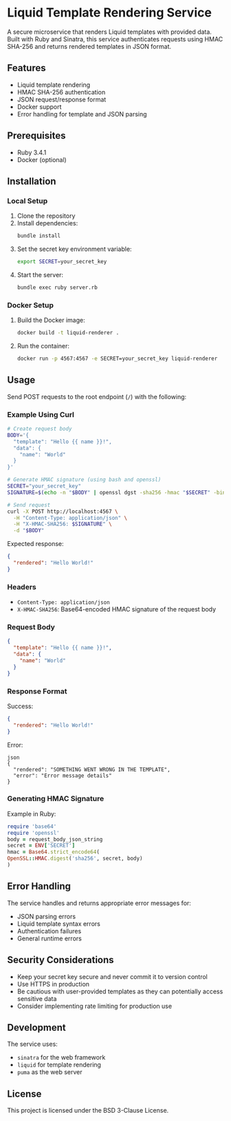 # Liquid Template Rendering Service

A secure microservice that renders Liquid templates with provided data. Built with Ruby and Sinatra, this service authenticates requests using HMAC SHA-256 and returns rendered templates in JSON format.

## Features

- Liquid template rendering
- HMAC SHA-256 authentication
- JSON request/response format
- Docker support
- Error handling for template and JSON parsing

## Prerequisites

- Ruby 3.4.1
- Docker (optional)

## Installation

### Local Setup

1. Clone the repository
2. Install dependencies:
   ```bash
   bundle install
   ```
3. Set the secret key environment variable:
   ```bash
   export SECRET=your_secret_key
   ```
4. Start the server:
   ```bash
   bundle exec ruby server.rb
   ```

### Docker Setup

1. Build the Docker image:
   ```bash
   docker build -t liquid-renderer .
   ```
2. Run the container:
   ```bash
   docker run -p 4567:4567 -e SECRET=your_secret_key liquid-renderer
   ```

## Usage

Send POST requests to the root endpoint (`/`) with the following:

### Example Using Curl

```bash
# Create request body
BODY='{
  "template": "Hello {{ name }}!",
  "data": {
    "name": "World"
  }
}'

# Generate HMAC signature (using bash and openssl)
SECRET="your_secret_key"
SIGNATURE=$(echo -n "$BODY" | openssl dgst -sha256 -hmac "$SECRET" -binary | base64)

# Send request
curl -X POST http://localhost:4567 \
  -H "Content-Type: application/json" \
  -H "X-HMAC-SHA256: $SIGNATURE" \
  -d "$BODY"
```

Expected response:
```json
{
  "rendered": "Hello World!"
}
```

### Headers

- `Content-Type: application/json`
- `X-HMAC-SHA256`: Base64-encoded HMAC signature of the request body

### Request Body

```json
{
  "template": "Hello {{ name }}!",
  "data": {
    "name": "World"
  }
}
```

### Response Format

Success:
```json
{
  "rendered": "Hello World!"
}
```

Error:

```
json
{
  "rendered": "SOMETHING WENT WRONG IN THE TEMPLATE",
  "error": "Error message details"
}
```
### Generating HMAC Signature

Example in Ruby:

```ruby
require 'base64'
require 'openssl'
body = request_body_json_string
secret = ENV['SECRET']
hmac = Base64.strict_encode64(
OpenSSL::HMAC.digest('sha256', secret, body)
)
```

## Error Handling

The service handles and returns appropriate error messages for:
- JSON parsing errors
- Liquid template syntax errors
- Authentication failures
- General runtime errors

## Security Considerations

- Keep your secret key secure and never commit it to version control
- Use HTTPS in production
- Be cautious with user-provided templates as they can potentially access sensitive data
- Consider implementing rate limiting for production use

## Development

The service uses:
- `sinatra` for the web framework
- `liquid` for template rendering
- `puma` as the web server

## License

This project is licensed under the BSD 3-Clause License.
